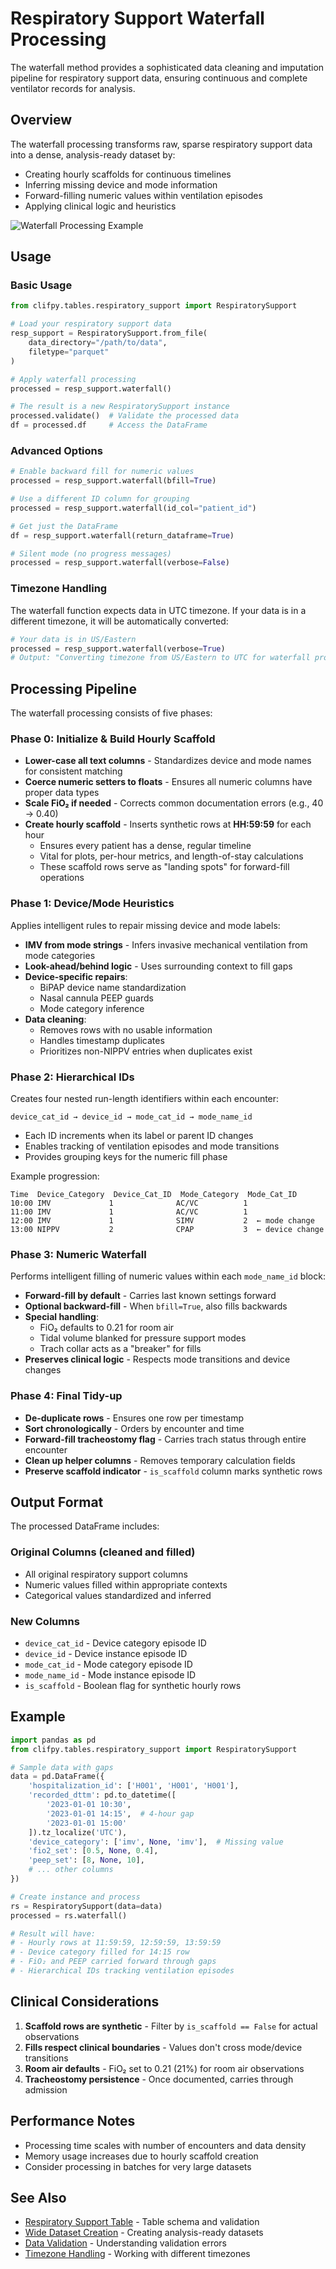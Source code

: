 # Respiratory Support Waterfall Processing

The waterfall method provides a sophisticated data cleaning and imputation pipeline for respiratory support data, ensuring continuous and complete ventilator records for analysis.

## Overview

The waterfall processing transforms raw, sparse respiratory support data into a dense, analysis-ready dataset by:
- Creating hourly scaffolds for continuous timelines
- Inferring missing device and mode information
- Forward-filling numeric values within ventilation episodes
- Applying clinical logic and heuristics

![Waterfall Processing Example](../images/waterfall_example.png)

## Usage

### Basic Usage

```python
from clifpy.tables.respiratory_support import RespiratorySupport

# Load your respiratory support data
resp_support = RespiratorySupport.from_file(
    data_directory="/path/to/data",
    filetype="parquet"
)

# Apply waterfall processing
processed = resp_support.waterfall()

# The result is a new RespiratorySupport instance
processed.validate()  # Validate the processed data
df = processed.df     # Access the DataFrame
```

### Advanced Options

```python
# Enable backward fill for numeric values
processed = resp_support.waterfall(bfill=True)

# Use a different ID column for grouping
processed = resp_support.waterfall(id_col="patient_id")

# Get just the DataFrame
df = resp_support.waterfall(return_dataframe=True)

# Silent mode (no progress messages)
processed = resp_support.waterfall(verbose=False)
```

### Timezone Handling

The waterfall function expects data in UTC timezone. If your data is in a different timezone, it will be automatically converted:

```python
# Your data is in US/Eastern
processed = resp_support.waterfall(verbose=True)
# Output: "Converting timezone from US/Eastern to UTC for waterfall processing"
```

## Processing Pipeline

The waterfall processing consists of five phases:

### Phase 0: Initialize & Build Hourly Scaffold

* **Lower-case all text columns** - Standardizes device and mode names for consistent matching
* **Coerce numeric setters to floats** - Ensures all numeric columns have proper data types
* **Scale FiO₂ if needed** - Corrects common documentation errors (e.g., 40 → 0.40)
* **Create hourly scaffold** - Inserts synthetic rows at **HH:59:59** for each hour
  - Ensures every patient has a dense, regular timeline
  - Vital for plots, per-hour metrics, and length-of-stay calculations
  - These scaffold rows serve as "landing spots" for forward-fill operations

### Phase 1: Device/Mode Heuristics

Applies intelligent rules to repair missing device and mode labels:

* **IMV from mode strings** - Infers invasive mechanical ventilation from mode categories
* **Look-ahead/behind logic** - Uses surrounding context to fill gaps
* **Device-specific repairs**:
  - BiPAP device name standardization
  - Nasal cannula PEEP guards
  - Mode category inference
* **Data cleaning**:
  - Removes rows with no usable information
  - Handles timestamp duplicates
  - Prioritizes non-NIPPV entries when duplicates exist

### Phase 2: Hierarchical IDs

Creates four nested run-length identifiers within each encounter:

```
device_cat_id → device_id → mode_cat_id → mode_name_id
```

* Each ID increments when its label or parent ID changes
* Enables tracking of ventilation episodes and mode transitions
* Provides grouping keys for the numeric fill phase

Example progression:
```
Time  Device_Category  Device_Cat_ID  Mode_Category  Mode_Cat_ID
10:00 IMV             1              AC/VC          1
11:00 IMV             1              AC/VC          1
12:00 IMV             1              SIMV           2  ← mode change
13:00 NIPPV           2              CPAP           3  ← device change
```

### Phase 3: Numeric Waterfall

Performs intelligent filling of numeric values within each `mode_name_id` block:

* **Forward-fill by default** - Carries last known settings forward
* **Optional backward-fill** - When `bfill=True`, also fills backwards
* **Special handling**:
  - FiO₂ defaults to 0.21 for room air
  - Tidal volume blanked for pressure support modes
  - Trach collar acts as a "breaker" for fills
* **Preserves clinical logic** - Respects mode transitions and device changes

### Phase 4: Final Tidy-up

* **De-duplicate rows** - Ensures one row per timestamp
* **Sort chronologically** - Orders by encounter and time
* **Forward-fill tracheostomy flag** - Carries trach status through entire encounter
* **Clean up helper columns** - Removes temporary calculation fields
* **Preserve scaffold indicator** - `is_scaffold` column marks synthetic rows

## Output Format

The processed DataFrame includes:

### Original Columns (cleaned and filled)
- All original respiratory support columns
- Numeric values filled within appropriate contexts
- Categorical values standardized and inferred

### New Columns
- `device_cat_id` - Device category episode ID
- `device_id` - Device instance episode ID  
- `mode_cat_id` - Mode category episode ID
- `mode_name_id` - Mode instance episode ID
- `is_scaffold` - Boolean flag for synthetic hourly rows

## Example

```python
import pandas as pd
from clifpy.tables.respiratory_support import RespiratorySupport

# Sample data with gaps
data = pd.DataFrame({
    'hospitalization_id': ['H001', 'H001', 'H001'],
    'recorded_dttm': pd.to_datetime([
        '2023-01-01 10:30', 
        '2023-01-01 14:15',  # 4-hour gap
        '2023-01-01 15:00'
    ]).tz_localize('UTC'),
    'device_category': ['imv', None, 'imv'],  # Missing value
    'fio2_set': [0.5, None, 0.4],
    'peep_set': [8, None, 10],
    # ... other columns
})

# Create instance and process
rs = RespiratorySupport(data=data)
processed = rs.waterfall()

# Result will have:
# - Hourly rows at 11:59:59, 12:59:59, 13:59:59
# - Device category filled for 14:15 row
# - FiO₂ and PEEP carried forward through gaps
# - Hierarchical IDs tracking ventilation episodes
```

## Clinical Considerations

1. **Scaffold rows are synthetic** - Filter by `is_scaffold == False` for actual observations
2. **Fills respect clinical boundaries** - Values don't cross mode/device transitions
3. **Room air defaults** - FiO₂ set to 0.21 (21%) for room air observations
4. **Tracheostomy persistence** - Once documented, carries through admission

## Performance Notes

- Processing time scales with number of encounters and data density
- Memory usage increases due to hourly scaffold creation
- Consider processing in batches for very large datasets

## See Also

- [Respiratory Support Table](tables.md#respiratory-support) - Table schema and validation
- [Wide Dataset Creation](wide-dataset.md) - Creating analysis-ready datasets
- [Data Validation](validation.md) - Understanding validation errors
- [Timezone Handling](timezones.md) - Working with different timezones